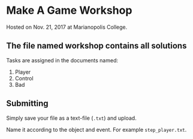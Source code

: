 # Make A Game Workshop
Hosted on Nov. 21, 2017 at Marianopolis College.

## **The file named workshop contains all solutions** 

Tasks are assigned in the documents named:
1. Player
2. Control
3. Bad

## Submitting

Simply save your file as a text-file (`.txt`) and upload.

Name it according to the object and event. For example `step_player.txt`.
